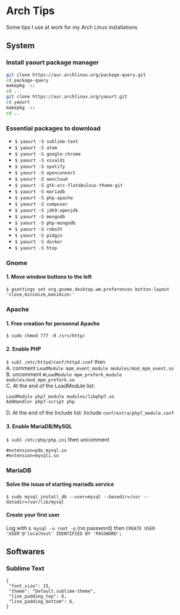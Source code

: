 # Arch Tips
Some tips I use at work for my Arch Linux installations

## System

### Install yaourt package manager
``` bash
git clone https://aur.archlinux.org/package-query.git
cd package-query
makepkg -si
cd ..
git clone https://aur.archlinux.org/yaourt.git
cd yaourt
makepkg -si
cd ..
```
### Essential packages to download
- `$ yaourt -S sublime-text`
- `$ yaourt -S atom`
- `$ yaourt -S google-chrome`
- `$ yaourt -S vivaldi`
- `$ yaourt -S spotify`
- `$ yaourt -S openconnect`
- `$ yaourt -S owncloud`
- `$ yaourt -S gtk-arc-flatabulous-theme-git`
- `$ yaourt -S mariadb`
- `$ yaourt -S php-apache`
- `$ yaourt -S composer`
- `$ yaourt -S jdk9-openjdk`
- `$ yaourt -S mongodb`
- `$ yaourt -S php-mongodb`
- `$ yaourt -S robo3t`
- `$ yaourt -S pidgin`
- `$ yaourt -S docker`
- `$ yaourt -S htop`

### Gnome
#### 1. Move window buttons to the left
`$ gsettings set org.gnome.desktop.wm.preferences button-layout 'close,minimize,maximize:'`

### Apache
#### 1. Free creation for personnal Apache 
`$ sudo chmod 777 -R /srv/http/`
#### 2. Enable PHP
`$ subl /etc/httpd/conf/httpd.conf` then <br>
A. comment `LoadModule mpm_event_module modules/mod_mpm_event.so` <br>
B. uncomment `#LoadModule mpm_prefork_module modules/mod_mpm_prefork.so` <br>
C. At the end of the LoadModule list:
```
LoadModule php7_module modules/libphp7.so
AddHandler php7-script php
```
D. At the end of the Include list:
Include `conf/extra/php7_module.conf`

#### 3. Enable MariaDB/MySQL
`$ subl /etc/php/php.ini` then uncomment
```
#extension=pdo_mysql.so
#extension=mysqli.so
```

### MariaDB
#### Solve the issue of starting mariadb.service
`$ sudo mysql_install_db --user=mysql --basedir=/usr --datadir=/var/lib/mysql`

#### Create your first user

Log with `$ mysql -u root -p` (no password) then `CREATE USER 'USER'@'localhost' IDENTIFIED BY 'PASSWORD';`


## Softwares
### Sublime Text
```
{
 "font_size": 15,
 "theme": "Default.sublime-theme",
 "line_padding_top": 6,
 "line_padding_bottom": 6,
}
```
